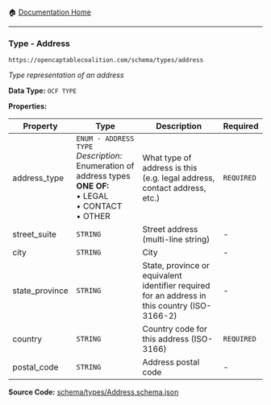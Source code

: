 :house: [Documentation Home](/README.md)

---

### Type - Address

`https://opencaptablecoalition.com/schema/types/address`

_Type representation of an address_

**Data Type:** `OCF TYPE`

**Properties:**

| Property       | Type                                                                                                                                            | Description                                                                                   | Required   |
| -------------- | ----------------------------------------------------------------------------------------------------------------------------------------------- | --------------------------------------------------------------------------------------------- | ---------- |
| address_type   | `ENUM - ADDRESS TYPE`</br>_Description:_ Enumeration of address types</br>**ONE OF:**</br>&bull; LEGAL</br>&bull; CONTACT</br>&bull; OTHER</br> | What type of address is this (e.g. legal address, contact address, etc.)                      | `REQUIRED` |
| street_suite   | `STRING`                                                                                                                                        | Street address (multi-line string)                                                            | -          |
| city           | `STRING`                                                                                                                                        | City                                                                                          | -          |
| state_province | `STRING`                                                                                                                                        | State, province or equivalent identifier required for an address in this country (ISO-3166-2) | -          |
| country        | `STRING`                                                                                                                                        | Country code for this address (ISO-3166)                                                      | `REQUIRED` |
| postal_code    | `STRING`                                                                                                                                        | Address postal code                                                                           | -          |

**Source Code:** [schema/types/Address.schema.json](/schema/types/Address.schema.json)
